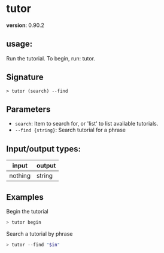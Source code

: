 # tutor

**version**: 0.90.2

## **usage**:

Run the tutorial. To begin, run: tutor.

## Signature

`> tutor (search) --find`

## Parameters

- `search`: Item to search for, or 'list' to list available tutorials.
- `--find {string}`: Search tutorial for a phrase

## Input/output types:

| input   | output |
| ------- | ------ |
| nothing | string |

## Examples

Begin the tutorial

```bash
> tutor begin
```

Search a tutorial by phrase

```bash
> tutor --find "$in"
```
